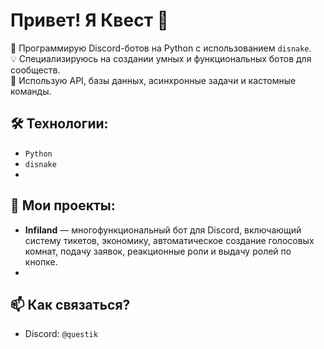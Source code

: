 # Привет! Я Квест 👋

🚀 Программирую Discord-ботов на Python с использованием `disnake`.  
💡 Специализируюсь на создании умных и функциональных ботов для сообществ.  
🔧 Использую API, базы данных, асинхронные задачи и кастомные команды.  

## 🛠️ Технологии:
- `Python`
- `disnake`
- 
## 📌 Мои проекты:
- **Infiland** — многофункциональный бот для Discord, включающий систему тикетов, экономику, автоматическое создание голосовых комнат, подачу заявок, реакционные роли и выдачу ролей по кнопке.
- 
## 📫 Как связаться?
- Discord: `@questik`

